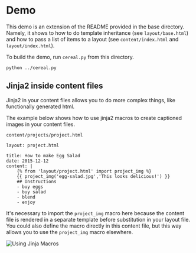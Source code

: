 # Demo

This demo is an extension of the README provided in the base directory.  Namely, it shows to how to do template inheritance (see `layout/base.html`) and how to pass a list of items to a layout (see `content/index.html` and `layout/index.html`).  

To build the demo, run `cereal.py` from this directory.

    python ../cereal.py


## Jinja2 inside content files

Jinja2 in your content files allows you to do more complex things, like functionally generated html.

The example below shows how to use jinja2 macros to create captioned images in your content files.

`content/projects/project.html`
 
    layout: project.html

    title: How to make Egg Salad
    date: 2015-12-12
    content: |
        {% from 'layout/project.html' import project_img %}
        {{ project_img('egg-salad.jpg','This looks delicious!') }}
        ## Instructions
        - buy eggs
        - buy salad
        - blend
        - enjoy

It's necessary to import the `project_img` macro here because the content file is rendered in a separate template before substitution in your layout file.  You could also define the macro directly in this content file, but this way allows you to use the `project_img` macro elsewhere.

![Using Jinja Macros](http://i.imgur.com/r4zl2no.png)
